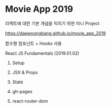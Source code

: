 # Movie App 2019

리액트에 대한 기본 개념을 익히기 위한 미니 Project

https://daewoongbang.github.io/movie_app_2019

함수형 컴포넌트 + Hooks 사용

React JS Fundamentals (2019.01.02)

1. Setup

2. JSX & Props

3. State

4. gh-pages

5. react-router-dom
